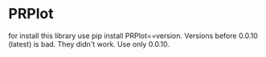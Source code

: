 # PRPlot
for install this library use pip install PRPlot==version. Versions before 0.0.10 (latest) is bad. They didn't work. Use only 0.0.10.